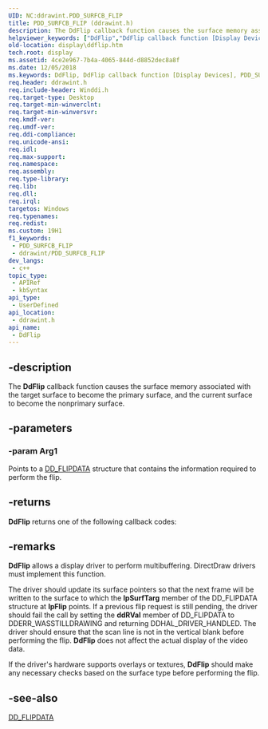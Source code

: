 ```yaml
---
UID: NC:ddrawint.PDD_SURFCB_FLIP
title: PDD_SURFCB_FLIP (ddrawint.h)
description: The DdFlip callback function causes the surface memory associated with the target surface to become the primary surface, and the current surface to become the nonprimary surface.
helpviewer_keywords: ["DdFlip","DdFlip callback function [Display Devices]","PDD_SURFCB_FLIP","PDD_SURFCB_FLIP callback","ddfncs_c7f9b1ea-0c9e-47f3-8fd1-b814d6e6adbd.xml","ddrawint/DdFlip","display.ddflip"]
old-location: display\ddflip.htm
tech.root: display
ms.assetid: 4ce2e967-7b4a-4065-844d-d8852dec8a8f
ms.date: 12/05/2018
ms.keywords: DdFlip, DdFlip callback function [Display Devices], PDD_SURFCB_FLIP, PDD_SURFCB_FLIP callback, ddfncs_c7f9b1ea-0c9e-47f3-8fd1-b814d6e6adbd.xml, ddrawint/DdFlip, display.ddflip
req.header: ddrawint.h
req.include-header: Winddi.h
req.target-type: Desktop
req.target-min-winverclnt: 
req.target-min-winversvr: 
req.kmdf-ver: 
req.umdf-ver: 
req.ddi-compliance: 
req.unicode-ansi: 
req.idl: 
req.max-support: 
req.namespace: 
req.assembly: 
req.type-library: 
req.lib: 
req.dll: 
req.irql: 
targetos: Windows
req.typenames: 
req.redist: 
ms.custom: 19H1
f1_keywords:
 - PDD_SURFCB_FLIP
 - ddrawint/PDD_SURFCB_FLIP
dev_langs:
 - c++
topic_type:
 - APIRef
 - kbSyntax
api_type:
 - UserDefined
api_location:
 - ddrawint.h
api_name:
 - DdFlip
---
```


## -description

The <b>DdFlip</b> callback function causes the surface memory associated with the target surface to become the primary surface, and the current surface to become the nonprimary surface.

## -parameters

### -param Arg1

Points to a <a href="/windows/desktop/api/ddrawint/ns-ddrawint-dd_flipdata">DD_FLIPDATA</a> structure that contains the information required to perform the flip.

## -returns

<b>DdFlip</b> returns one of the following callback codes:

## -remarks

<b>DdFlip</b> allows a display driver to perform multibuffering. DirectDraw drivers must implement this function.

The driver should update its surface pointers so that the next frame will be written to the surface to which the <b>lpSurfTarg</b> member of the DD_FLIPDATA structure at <b>lpFlip</b> points. If a previous flip request is still pending, the driver should fail the call by setting the <b>ddRVal</b> member of DD_FLIPDATA to DDERR_WASSTILLDRAWING and returning DDHAL_DRIVER_HANDLED. The driver should ensure that the scan line is not in the vertical blank before performing the flip. <b>DdFlip</b> does not affect the actual display of the video data.

If the driver's hardware supports overlays or textures, <b>DdFlip</b> should make any necessary checks based on the surface type before performing the flip.

## -see-also

<a href="/windows/desktop/api/ddrawint/ns-ddrawint-dd_flipdata">DD_FLIPDATA</a>